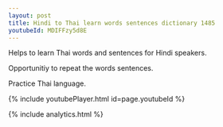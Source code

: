 ```yaml
---
layout: post
title: Hindi to Thai learn words sentences dictionary 1485 
youtubeId: MDIFFzy5d8E
---
```

 
 
Helps to learn Thai words and sentences for Hindi speakers.

Opportunitiy to repeat the words sentences. 

Practice Thai language. 
 
{% include youtubePlayer.html id=page.youtubeId %}
 
 
{% include analytics.html %}
